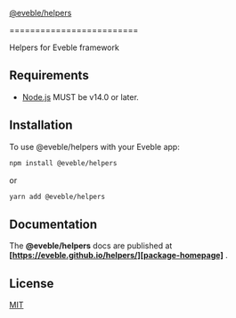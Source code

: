 [@eveble/helpers][package-homepage]

=========================

Helpers for Eveble framework

## Requirements

- [Node.js][nodejs] MUST be v14.0 or later.

## Installation

To use @eveble/helpers with your Eveble app:

```bash
npm install @eveble/helpers
```

or

```bash
yarn add @eveble/helpers
```

## Documentation

The **@eveble/helpers** docs are published at **[https://eveble.github.io/helpers/][package-homepage]** .

## License

[MIT](LICENSE)

[package-homepage]: https://eveble.github.io/helpers/
[nodejs]: https://nodejs.org/
